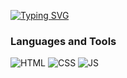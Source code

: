 [![Typing SVG](https://readme-typing-svg.herokuapp.com?color=%2336BCF7&lines=I'm+a+frontend+developer)](https://git.io/typing-svg)


### Languages and Tools
![HTML](https://img.shields.io/badge/html-black?style=for-the-badge&logo=HTML5&logoColor=e65732)
![CSS](https://img.shields.io/badge/css-black?style=for-the-badge&logo=css3&logoColor=298fca)
![JS](https://img.shields.io/badge/JavaScript-black?style=for-the-badge&logo=JavaScript&logoColor=f8de28)

